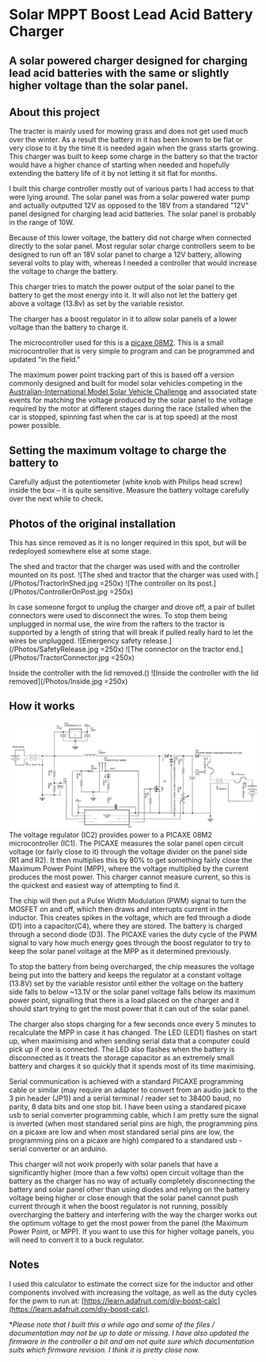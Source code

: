 # Solar MPPT Boost Lead Acid Battery Charger
## A solar powered charger designed for charging lead acid batteries with the same or slightly higher voltage than the solar panel.

## About this project
The tracter is mainly used for mowing grass and does not get used much over the winter. As a result the battery in it has been known to be flat or very close to it by the time it is needed again when the grass starts growing. This charger was built to keep some charge in the battery so that the tractor would have a higher chance of starting when needed and hopefully extending the battery life of it by not letting it sit flat for months.

I built this charge controller mostly out of various parts I had access to that were lying around. The solar panel was from a solar powered water pump and actually outputted 12V as opposed to the 18V from a standared "12V" panel designed for charging lead acid batteries. The solar panel is probably in the range of 10W.

Because of this lower voltage, the battery did not charge when connected directly to the solar panel. Most regular solar charge controllers seem to be designed to run off an 18V solar panel to charge a 12V battery, allowing several volts to play with, whereas I needed a controller that would increase the voltage to charge the battery.

This charger tries to match the power output of the solar panel to the battery to get the most energy into it. It will also not let the battery get above a voltage (13.8v) as set by the variable resistor.

The charger has a boost regulator in it to allow solar panels of a lower voltage than the battery to charge it.

The microcontroller used for this is a [picaxe 08M2](http://www.picaxe.com/Hardware/PICAXE-Chips/PICAXE-08M2-microcontroller/). This is a small microcontroller that is very simple to program and can be programmed and updated "in the field."

The maximum power point tracking part of this is based off a version commonly designed and built for model solar vehicles competing in the [Australian-International Model Solar Vehicle Challenge](https://www.modelsolarchallenge.com.au/) and associated state events for matching the voltage produced by the solar panel to the voltage required by the motor at different stages during the race (stalled when the car is stopped, spinning fast when the car is at top speed) at the most power possible.

## Setting the maximum voltage to charge the battery to
Carefully adjust the potentiometer (white knob with Philips head screw) inside the box – it is quite sensitive. Measure the battery voltage carefully over the next while to check.

## Photos of the original installation
This has since removed as it is no longer required in this spot, but will be redeployed somewhere else at some stage.

The shed and tractor that the charger was used with and the controller mounted on its post.
![The shed and tractor that the charger was used with.](/Photos/TractorInShed.jpg =250x) ![The controller on its post.](/Photos/ControllerOnPost.jpg =250x)

In case someone forgot to unplug the charger and drove off, a pair of bullet connectors were used to disconnect the wires. To stop them being unplugged in normal use, the wire from the rafters to the tractor is supported by a length of string that will break if pulled really hard to let the wires be unplugged.
![Emergency safety release.](/Photos/SafetyRelease.jpg =250x) ![The connector on the tractor end.](/Photos/TractorConnector.jpg =250x)

Inside the controller with the lid removed.()
![Inside the controller with the lid removed](/Photos/Inside.jpg =250x)

## How it works
![Circuit Diagram from /CircuitDiagram/CircuitDiagram_schemFixed_Fixed.png](/CircuitDiagram/CircuitDiagram_schemFixed_Fixed.png)
The voltage regulator (IC2) provides power to a PICAXE 08M2 microcontroller (IC1). The PICAXE measures the solar panel open circuit voltage (or fairly close to it) through the voltage divider on the panel side (R1 and R2). It then multiplies this by 80% to get something fairly close the Maximum Power Point (MPP), where the voltage multiplied by the current produces the most power. This charger cannot measure current, so this is the quickest and easiest way of attempting to find it.

The chip will then put a Pulse Width Modulation (PWM) signal to turn the MOSFET on and off, which then draws and interrupts current in the inductor. This creates spikes in the voltage, which are fed through a diode (D1) into a capacitor(C4), where they are stored. The battery is charged through a second diode (D3). The PICAXE varies the duty cycle of the PWM signal to vary how much energy goes through the boost regulator to try to keep the solar panel voltage at the MPP as it determined previously.

To stop the battery from being overcharged, the chip measures the voltage being put into the battery and keeps the regulator at a constant voltage (13.8V) set by the variable resistor until either the voltage on the battery side falls to below ~13.1V or the solar panel voltage falls below its maximum power point, signalling that there is a load placed on the charger and it should start trying to get the most power that it can out of the solar panel.

The charger also stops charging for a few seconds once every 5 minutes to recalculate the MPP in case it has changed.
The LED (LED1) flashes on start up, when maximising and when sending serial data that a computer could pick up if one is connected. The LED also flashes when the battery is disconnected as it treats the storage capacitor as an extremely small battery and charges it so quickly that it spends most of its time maximising.

Serial communication is achieved with a standard PICAXE programming cable or similar (may require an adapter to convert from an audio jack to the 3 pin header (JP1)) and a serial terminal / reader set to 38400 baud, no parity, 8 data bits and one stop bit. I have been using a standared picaxe usb to serial converter programming cable, which I am pretty sure the signal is inverted (when most standared serial pins are high, the programming pins on a picaxe are low and when most standared serial pins are low, the programming pins on a picaxe are high) compared to a standared usb - serial converter or an arduino. 

This charger will not work properly with solar panels that have a significantly higher (more than a few volts) open circuit voltage than the battery as the charger has no way of actually completely disconnecting the battery and solar panel other than using diodes and relying on the battery voltage being higher or close enough that the solar panel cannot push current through it when the boost regulator is not running, possibly overcharging the battery and interfering with the way the charger works out the optimum voltage to get the most power from the panel (the Maximum Power Point, or MPP). If you want to use this for higher voltage panels, you will need to convert it to a buck regulator.

## Notes
I used this calculator to estimate the correct size for the inductor and other components involved with increasing the voltage, as well as the duty cycles for the pwm to run at: [https://learn.adafruit.com/diy-boost-calc](https://learn.adafruit.com/diy-boost-calc).

**Please note that I built this a while ago and some of the files / documentation may not be up to date or missing. I have also updated the firmware in the controller a bit and am not quite sure which documentation suits which firmware revision. I think it is pretty close now.*